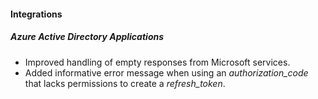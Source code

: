 
#### Integrations
##### Azure Active Directory Applications
- Improved handling of empty responses from Microsoft services.
- Added informative error message when using an *authorization_code* that lacks permissions to create a *refresh_token*. 
